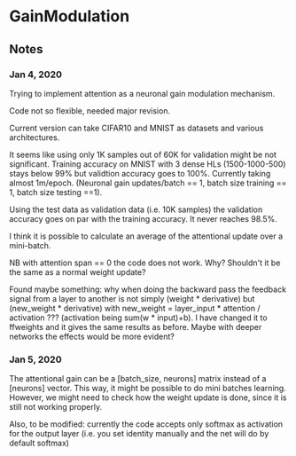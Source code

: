 # GainModulation

## Notes

### Jan 4, 2020

Trying to implement attention as a neuronal gain modulation mechanism. 

Code not so flexible, needed major revision. 

Current version can take CIFAR10 and MNIST as datasets and various architectures.

It seems like using only 1K samples out of 60K for validation might be not significant. Training accuracy on MNIST with 3 dense HLs (1500-1000-500) stays below 99% but validtion accuracy goes to 100%. Currently taking almost 1m/epoch. (Neuronal gain updates/batch == 1, batch size training == 1, batch size testing ==1).

Using the test data as validation data (i.e. 10K samples) the validation accuracy goes on par with the training accuracy. It never reaches 98.5%.

I think it is possible to calculate an average of the attentional update over a mini-batch. 

NB with attention span == 0 the code does not work. Why? Shouldn't it be the same as a normal weight update?

Found maybe something: why when doing the backward pass the feedback signal from a layer to another is not simply (weight * derivative) but (new_weight * derivative) with new_weight = layer_input * attention / activation ??? (activation being sum(w * input)+b). I have changed it to ffweights and it gives the same results as before. Maybe with deeper networks the effects would be more evident?


### Jan 5, 2020

The attentional gain can be a [batch_size, neurons] matrix instead of a [neurons] vector. This way, it might be possible to do mini batches learning. However, we might need to check how the weight update is done, since it is still not working properly.

Also, to be modified: currently the code accepts only softmax as activation for the output layer (i.e. you set identity manually and the net will do by default softmax)


